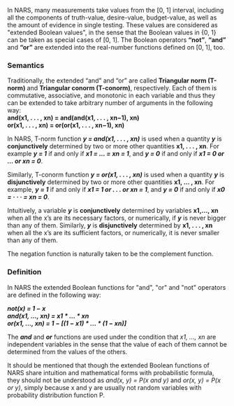 In NARS, many measurements take values from the [0, 1] interval, including all the components of truth-value, desire-value, budget-value, as well as the amount of evidence in single testing. These values are considered as "extended Boolean values", in the sense that the Boolean values in {0, 1} can be taken as special cases of [0, 1]. The Boolean operators **“not”**, **“and”** and **“or”** are extended into the real-number functions defined on [0, 1], too.

### Semantics
Traditionally, the extended “and” and “or” are called **Triangular norm (T-norm)** and **Triangular conorm (T-conorm)**, respectively. Each of them is commutative, associative, and monotonic in each variable and thus they can be extended to take arbitrary number of arguments in the following way:<br/>
__**and**(x1, . . . , xn) = **and**(and(x1, . . . , xn−1), xn)__<br/>
__**or**(x1, . . . , xn) = **or**(or(x1, . . . , xn−1), xn)__

In NARS, T-norm function ***y = and(x1, . . . , xn)*** is used when a quantity ***y*** is __conjunctively__ determined by two or more other quantities __x1, . . . , xn__. For example ***y = 1*** if and only if ***x1 = ... = xn = 1***, and ***y = 0*** if and only if ***x1 = 0 or ... or xn = 0***. 

Similarly, T-conorm function ***y = or(x1, . . . , xn)*** is used when a quantity ***y*** is __disjunctively__ determined by two or more other quantities __x1, ... , xn__. For example, ***y = 1*** if and only if ***x1 = 1 or . . . or xn = 1***, and ***y = 0*** if and only if ***x0 = · · · = xn = 0***. 

Intuitively, a variable ***y*** is __conjunctively__ determined by variables __x1,..., xn__ when all the x’s are its necessary factors, or numerically, if ***y*** is never bigger than any of them. Similarly, ***y*** is __disjunctively__ determined by __x1, . . . , xn__ when all the x’s are its sufficient factors, or numerically, it is never smaller than any of them.

The negation function is naturally taken to be the complement function.
 
### Definition
In NARS the extended Boolean functions for "and", "or" and "not" operators are defined in the following way:

***not(x) = 1 − x***<br/>
***and(x1, ..., xn) = x1 * ... * xn***<br/>
***or(x1, ..., xn) = 1 − [(1 − x1) * ... * (1 − xn)]***

The ***and*** and ***or*** functions are used under the condition that _x1, ..., xn_ are independent variables in the sense that the value of each of them cannot be determined from the values of the others.

It should be mentioned that though the extended Boolean functions of NARS share intuition and mathematical forms with probabilistic formula, they should not be understood as _and(x, y) = P(x and y)_ and _or(x, y) = P(x or y)_, simply because x and y are usually not random variables with probability distribution function P.

